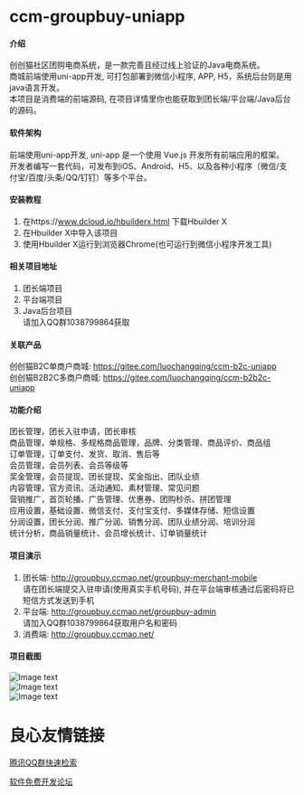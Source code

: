 # ccm-groupbuy-uniapp

#### 介绍
创创猫社区团购电商系统，是一款完善且经过线上验证的Java电商系统。  
商城前端使用uni-app开发, 可打包部署到微信小程序, APP, H5，系统后台则是用java语言开发。   
本项目是消费端的前端源码, 在项目详情里你也能获取到团长端/平台端/Java后台的源码。  

#### 软件架构

前端使用uni-app开发, uni-app 是一个使用 Vue.js 开发所有前端应用的框架。  
开发者编写一套代码，可发布到iOS、Android、H5、以及各种小程序（微信/支付宝/百度/头条/QQ/钉钉）等多个平台。  


#### 安装教程

1.  在https://www.dcloud.io/hbuilderx.html 下载Hbuilder X  
2.  在Hbuilder X中导入该项目  
3.  使用Hbuilder X运行到浏览器Chrome(也可运行到微信小程序开发工具)  

#### 相关项目地址

1.  团长端项目  
2.  平台端项目  
3.  Java后台项目  
请加入QQ群1038799864获取  

#### 关联产品
创创猫B2C单商户商城: https://gitee.com/luochangqing/ccm-b2c-uniapp  
创创猫B2B2C多商户商城: https://gitee.com/luochangqing/ccm-b2b2c-uniapp  

#### 功能介绍

团长管理，团长入驻申请，团长审核  
商品管理，单规格、多规格商品管理，品牌、分类管理、商品评价、商品组  
订单管理，订单支付、发货、取消、售后等  
会员管理，会员列表、会员等级等  
奖金管理，会员提现、团长提现、奖金指出、团队业绩  
内容管理，官方资讯、活动通知、素材管理、常见问题  
营销推广，首页轮播、广告管理、优惠券、团购秒杀、拼团管理  
应用设置，基础设置、微信支付、支付宝支付、多媒体存储、短信设置  
分润设置，团长分润、推广分润、销售分润、团队业绩分润、培训分润  
统计分析，商品销量统计、会员增长统计、订单销量统计  


#### 项目演示

1.  团长端: http://groupbuy.ccmao.net/groupbuy-merchant-mobile  
	请在团长端提交入驻申请(使用真实手机号码), 并在平台端审核通过后密码将已短信方式发送到手机  
2.  平台端: http://groupbuy.ccmao.net/groupbuy-admin  
	请加入QQ群1038799864获取用户名和密码  
3.  消费端: http://groupbuy.ccmao.net/

#### 项目截图

![Image text](https://ccmao-b2c.oss-cn-shenzhen.aliyuncs.com/groupbuy-8.png)  
![Image text](https://ccmao-b2c.oss-cn-shenzhen.aliyuncs.com/groupbuy-9.png)  
![Image text](https://ccmao-b2c.oss-cn-shenzhen.aliyuncs.com/groupbuy-10.png)


 # 良心友情链接

[腾讯QQ群快速检索](http://u.720life.cn/s/8cf73f7c)

[软件免费开发论坛](http://u.720life.cn/s/bbb01dc0)